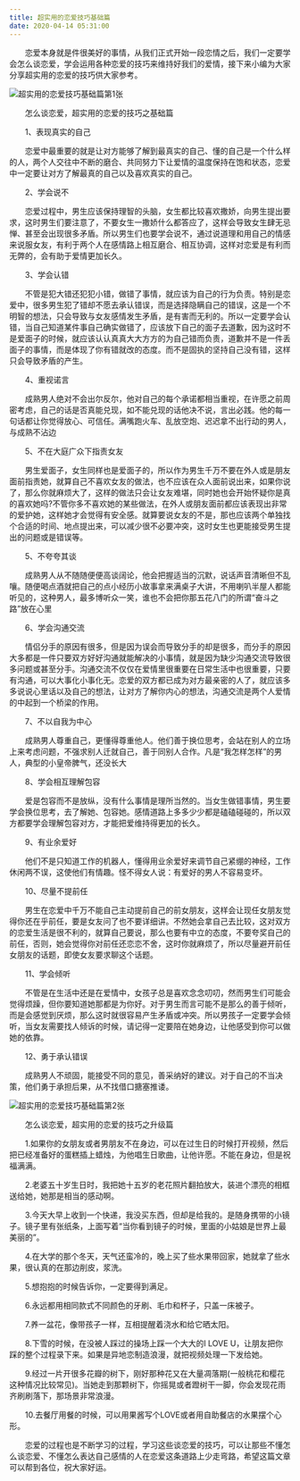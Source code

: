 ```yaml
---
title: 超实用的恋爱技巧基础篇
date: 2020-04-14 05:31:00
---
```




　　恋爱本身就是件很美好的事情，从我们正式开始一段恋情之后，我们一定要学会怎么谈恋爱，学会运用各种恋爱的技巧来维持好我们的爱情，接下来小编为大家分享超实用的恋爱的技巧供大家参考。

![超实用的恋爱技巧基础篇第1张](/img/961247f4ed635ab5ab437a38602acc2a.jpg)

　　怎么谈恋爱，超实用的恋爱的技巧之基础篇

　　1、表现真实的自己

　　恋爱中最重要的就是让对方能够了解到最真实的自己、懂的自己是一个什么样的人，两个人交往中不断的磨合、共同努力下让爱情的温度保持在饱和状态，恋爱中一定要让对方了解最真的自己以及喜欢真实的自己。

　　2、学会说不

　　恋爱过程中，男生应该保持理智的头脑，女生都比较喜欢撒娇，向男生提出要求，这时男生们要注意了，不要女生一撒娇什么都答应了，这样会导致女生肆无忌惮、甚至会出现很多矛盾。所以男生们也要学会说不，通过说道理和用自己的情感来说服女友，有利于两个人在感情路上相互磨合、相互协调，这样对恋爱是有利而无弊的，会有助于爱情更加长久。

　　3、学会认错

　　不管是犯大错还犯犯小错，做错了事情，就应该为自己的行为负责。特别是恋爱中，很多男生犯了错却不愿去承认错误，而是选择隐瞒自己的错误，这是一个不明智的想法，只会导致与女友感情发生矛盾，是有害而无利的。所以一定要学会认错，当自己知道某件事自己确实做错了，应该放下自己的面子去道歉，因为这时不是爱面子的时候，就应该认认真真大大方方的为自己错而负责，道歉并不是一件丢面子的事情，而是体现了你有错就改的态度。而不是固执的坚持自己没有错，这样只会导致矛盾的产生。

　　4、重视诺言

　　成熟男人绝对不会出尔反尔，他对自己的每个承诺都相当重视，在许愿之前周密考虑，自己的话是否真能兑现，如不能兑现的话他决不说，言出必践。他的每一句话都让你觉得放心、可信任。满嘴跑火车、乱放空炮、迟迟拿不出行动的男人，与成熟不沾边

　　5、不在大庭广众下指责女友

　　男生爱面子，女生同样也是爱面子的，所以作为男生千万不要在外人或是朋友面前指责她，就算自己不喜欢女友的做法，也不应该在众人面前说出来，如果你说了，那么你就麻烦大了，这样的做法只会让女友难堪，同时她也会开始怀疑你是真的喜欢她吗?不管你多不喜欢她的某些做法，在外人或朋友面前都应该表现出非常的爱护她，这样她才会觉得有安全感。就算要说女友的不是，那也应该两个单独找个合适的时间、地点提出来，可以减少很不必要冲突，这时女生也更能接受男生提出的问题或是错误等。

　　5、不夸夸其谈

　　成熟男人从不随随便便高谈阔论，他会把握适当的沉默，说话声音清晰但不乱嚷。随便喝点酒就把自己的点小经历小故事拿来满桌子大讲，不用喇叭半屋人都能听见的，这种男人，最多博听众一笑，谁也不会把你那五花八门的所谓“奋斗之路”放在心里

　　6、学会沟通交流

　　情侣分手的原因有很多，但是因为误会而导致分手的却是很多，而分手的原因大多都是一件只要双方好好沟通就能解决的小事情，就是因为缺少沟通交流导致很多问题或甚至分手。沟通交流不仅仅在爱情里很重要在日常生活中也很重要，只要有沟通，可以大事化小事化无。恋爱的双方都已成为对方最亲密的人了，就应该多多说说心里话以及自己的想法，让对方了解你内心的想法，沟通交流是两个人爱情的中起到一个桥梁的作用。

　　7、不以自我为中心

　　成熟男人尊重自己，更懂得尊重他人。他们善于换位思考，会站在别人的立场上来考虑问题，不强求别人迁就自己，善于同别人合作。凡是“我怎样怎样”的男人，典型的小皇帝脾气，还没长大

　　8、学会相互理解包容

　　爱是包容而不是放纵，没有什么事情是理所当然的。当女生做错事情，男生要学会换位思考，去了解她、包容她。感情道路上多多少少都是磕磕碰碰的，所以双方都要学会理解包容对方，才能把爱维持得更加的长久。

　　9、有业余爱好

　　他们不是只知道工作的机器人，懂得用业余爱好来调节自己紧绷的神经，工作休闲两不误，这使他们有情趣。怪不得女人说：有爱好的男人不容易变坏。

　　10、尽量不提前任

　　男生在恋爱中千万不能自己主动提前自己的前女朋友，这样会让现任女朋友觉得你还在乎前任，要是女友问了也不要详细讲。不然她会拿自己去比较，这对双方的恋爱生活是很不利的，就算自己要说，那么也要有中立的态度，不要夸奖自己的前任，否则，她会觉得你对前任还恋恋不舍，这时你就麻烦了，所以尽量避开前任女朋友的话题，即使女友要求聊这个话题。

　　11、学会倾听

　　不管是在生活中还是在爱情中，女孩子总是喜欢念念叨叨，然而男生们可能会觉得烦躁，但你要知道她那都是为你好。对于男生而言可能不是那么的善于倾听，而是会感觉到厌烦，那么这时就很容易产生矛盾或冲突。所以男孩子一定要学会倾听，当女友需要找人倾诉的时候，请记得一定要陪在她身边，让他感受到你可以做她的依靠。

　　12、勇于承认错误

　　成熟男人不顽固，能接受不同的意见，善采纳好的建议。对于自己的不当决策，他们勇于承担后果，从不找借口搪塞推诿。

![超实用的恋爱技巧基础篇第2张](/img/a3d2d628723b803aa431f1c57f846f8f.jpg)

　　怎么谈恋爱，超实用的恋爱的技巧之升级篇

　　1.如果你的女朋友或者男朋友不在身边，可以在过生日的时候打开视频，然后把已经准备好的蛋糕插上蜡烛，为他唱生日歌曲，让他许愿。不能在身边，但是祝福满满。

　　2.老婆五十岁生日时，我把她十五岁的老花照片翻拍放大，装进个漂亮的相框送给她，她那是相当的感动啊。

　　3.今天大早上收到一个快递，我没买东西，但却是给我的。是随身携带的小镜子。镜子里有张纸条，上面写着“当你看到镜子的时候，里面的小姑娘是世界上最美丽的”。

　　4.在大学的那个冬天，天气还蛮冷的，晚上买了些水果带回家，她就拿了些水果，很认真的在那边削皮，浆洗。

　　5.想抱抱的时候告诉你，一定要得到满足。

　　6.永远都用相同款式不同颜色的牙刷、毛巾和杯子，只盖一床被子。

　　7.养一盆花，像带孩子一样，互相提醒着浇水和给它晒太阳。

　　8.下雪的时候，在没被人踩过的操场上踩一个大大的I LOVE U，让朋友把你踩的整个过程录下来。如果是异地恋制造浪漫，就把视频处理一下发给她。

　　9.经过一片开很多花瓣的树下，刚好那种花又在大量凋落期(一般桃花和樱花这种情况比较常见)。当她走到那颗树下，你摇晃或者蹬树干一脚，你会发现花雨齐刷刷落下，那场景非常浪漫。

　　10.去餐厅用餐的时候，可以用果酱写个LOVE或者用自助餐店的水果摆个心形。

　　恋爱的过程也是不断学习的过程，学习这些谈恋爱的技巧，可以让那些不懂怎么谈恋爱、不懂怎么表达自己感情的人在恋爱这条道路上少走弯路，希望这篇文章可以帮到各位，祝大家好运。